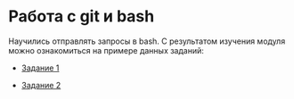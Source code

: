 # Работа с git и bash

Научились отправлять запросы в bash. С результатом изучения модуля можно ознакомиться на примере данных заданий:

- [Задание 1](https://drive.google.com/file/d/1BMijADUQX4jcwVgiH8BS1t12k8fYsNtV/view?usp=sharing)

- [Задание 2](https://drive.google.com/file/d/1DRQ0AvcL65RS4YeYiolDoD_4DP5MxZ6s/view?usp=sharing)
